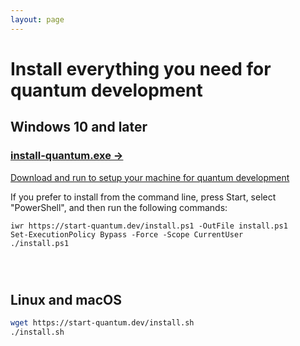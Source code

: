 ```yaml
---
layout: page
---
```


# Install everything you need for quantum development

<h2 class="font-bold text-3xl text-gray-900 mb-2">Windows 10 and later</h2>

<div class="w-full max-w-2xl grid grid-cols-1 lg:grid-cols-2 gap-4 my-8 px-4 lg:mx-0">
    <a href="/install/win10/install-quantum.exe" class="p-5 border rounded border-gray-200 hover:border-purple-400">
        <h3>install-quantum.exe
            →</h3>
        <p>Download and run to setup your machine for quantum development</p>
    </a>
</div>

If you prefer to install from the command line, press Start, select "PowerShell", and then run the following commands:

```batch
iwr https://start-quantum.dev/install.ps1 -OutFile install.ps1
Set-ExecutionPolicy Bypass -Force -Scope CurrentUser
./install.ps1
```

<h2 class="font-bold text-3xl text-gray-900 mb-2" style="padding-top: 2em">Linux and macOS</h2>

```bash
wget https://start-quantum.dev/install.sh
./install.sh
```

